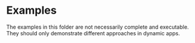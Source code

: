 # Examples

The examples in this folder are not necessarily complete and executable. They should only demonstrate different approaches in dynamic apps.